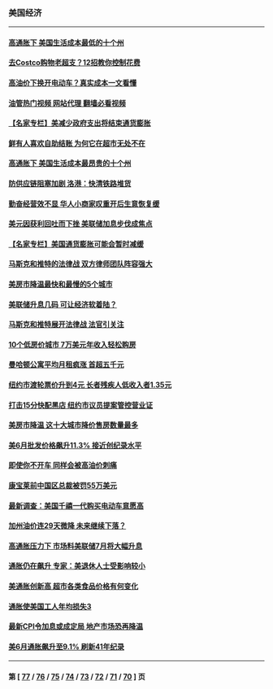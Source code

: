 ### 美国经济
---
#### [高通胀下 美国生活成本最低的十个州](../../pages/ncid1078158/n13781967.md?07181245) 
#### [去Costco购物老超支？12招教你控制花费](../../pages/ncid1078158/n13778048.md?07181245) 
#### [高油价下换开电动车？真实成本一文看懂](../../pages/ncid1078158/n13778160.md?07181245) 
#### [油管热门视频 网站代理 翻墙必看视频](http://209.222.30.114:81/youtube.html?07181245)
#### [【名家专栏】美减少政府支出将结束通货膨胀](../../pages/ncid1078158/n13782258.md?07181245) 
#### [鲜有人喜欢自助结账 为何它在超市无处不在](../../pages/ncid1078158/n13778829.md?07181245) 
#### [高通胀下 美国生活成本最昂贵的十个州](../../pages/ncid1078158/n13781891.md?07181245) 
#### [防供应链阻塞加剧 洛港：快清铁路堆货](../../pages/ncid1078158/n13782111.md?07181245) 
#### [勤奋经营效不显 华人小商家叹重开后生意恢复缓](../../pages/ncid1078158/n13781952.md?07181245) 
#### [美元因获利回吐而下挫 美联储加息步伐成焦点](../../pages/ncid1078158/n13781888.md?07181245) 
#### [【名家专栏】美国通货膨胀可能会暂时减缓](../../pages/ncid1078158/n13781618.md?07181245) 
#### [马斯克和推特的法律战 双方律师团队阵容强大](../../pages/ncid1078158/n13781799.md?07181245) 
#### [美房市降温最快和最慢的5个城市](../../pages/ncid1078158/n13781887.md?07181245) 
#### [美联储升息几码 可让经济软着陆？](../../pages/ncid1078158/n13781823.md?07181245) 
#### [马斯克和推特展开法律战 法官引关注](../../pages/ncid1078158/n13781693.md?07181245) 
#### [10个低房价城市 7万美元年收入轻松购房](../../pages/ncid1078158/n13781296.md?07181245) 
#### [曼哈顿公寓平均月租疯涨 首超五千元](../../pages/ncid1078158/n13781263.md?07181245) 
#### [纽约市渡轮票价升到4元 长者残疾人低收入者1.35元](../../pages/ncid1078158/n13781261.md?07181245) 
#### [打击15分快配黑店 纽约市议员提案管控营业证](../../pages/ncid1078158/n13781312.md?07181245) 
#### [美房市降温 这十大城市降价售房数量最多](../../pages/ncid1078158/n13781071.md?07181245) 
#### [美6月批发价格飙升11.3% 接近创纪录水平](../../pages/ncid1078158/n13780935.md?07181245) 
#### [即使你不开车 同样会被高油价刺痛](../../pages/ncid1078158/n13780154.md?07181245) 
#### [康宝莱前中国区总裁被罚55万美元](../../pages/ncid1078158/n13780527.md?07181245) 
#### [最新调查：美国千禧一代购买电动车意愿高](../../pages/ncid1078158/n13780476.md?07181245) 
#### [加州油价连29天微降 未来继续下落？](../../pages/ncid1078158/n13780462.md?07181245) 
#### [高通胀压力下 市场料美联储7月将大幅升息](../../pages/ncid1078158/n13780353.md?07181245) 
#### [通胀仍在飙升 专家：美退休人士受影响较小](../../pages/ncid1078158/n13780350.md?07181245) 
#### [美通胀创新高 超市各类食品价格有何变化](../../pages/ncid1078158/n13780310.md?07181245) 
#### [通胀使美国工人年均损失3](../../pages/ncid1078158/n13780294.md?07181245) 
#### [最新CPI令加息或成定局 地产市场恐再降温](../../pages/ncid1078158/n13780289.md?07181245) 
#### [美6月通胀飙升至9.1% 刷新41年纪录](../../pages/ncid1078158/n13780070.md?07181245) 

---
#### 第 [ [77](./77.md?07181245) / [76](./76.md?07181245) / [75](./75.md?07181245) / [74](./74.md?07181245) / [73](./73.md?07181245) / [72](./72.md?07181245) / [71](./71.md?07181245) / [70](./70.md?07181245) ] 页
